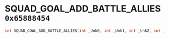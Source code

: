 # SQUAD_GOAL_ADD_BATTLE_ALLIES `0x65888454`

```cpp
int SQUAD_GOAL_ADD_BATTLE_ALLIES(int _Unk0, int _Unk1, int _Unk2, int _Unk3);
```